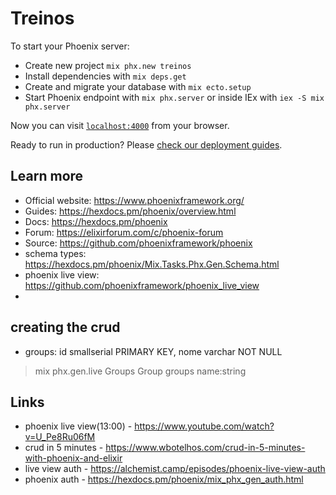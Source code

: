 # Treinos

To start your Phoenix server:

  * Create new project `mix phx.new treinos` 
  * Install dependencies with `mix deps.get`
  * Create and migrate your database with `mix ecto.setup`
  * Start Phoenix endpoint with `mix phx.server` or inside IEx with `iex -S mix phx.server`

Now you can visit [`localhost:4000`](http://localhost:4000) from your browser.

Ready to run in production? Please [check our deployment guides](https://hexdocs.pm/phoenix/deployment.html).

## Learn more

  * Official website: https://www.phoenixframework.org/
  * Guides: https://hexdocs.pm/phoenix/overview.html
  * Docs: https://hexdocs.pm/phoenix
  * Forum: https://elixirforum.com/c/phoenix-forum
  * Source: https://github.com/phoenixframework/phoenix
  * schema types: https://hexdocs.pm/phoenix/Mix.Tasks.Phx.Gen.Schema.html
  * phoenix live view: https://github.com/phoenixframework/phoenix_live_view
  * 


## creating the crud 
- groups: id smallserial PRIMARY KEY, nome varchar NOT NULL
> mix phx.gen.live Groups Group groups name:string


## Links
- phoenix live view(13:00) - https://www.youtube.com/watch?v=U_Pe8Ru06fM 
- crud in 5 minutes - https://www.wbotelhos.com/crud-in-5-minutes-with-phoenix-and-elixir
- live view auth - https://alchemist.camp/episodes/phoenix-live-view-auth
- phoenix auth - https://hexdocs.pm/phoenix/mix_phx_gen_auth.html